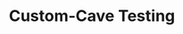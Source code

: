 ---
title: Custom-Cave Testing
menu: Home
onpage_menu: true
content:
  items: '@self.modular'
  order:
    by: default
    dir: asc
    custom:
      - _hero
      - _links
---